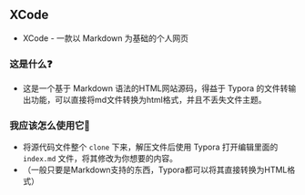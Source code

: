 ## XCode
- XCode - 一款以 Markdown 为基础的个人网页


### 这是什么❓
-  这是一个基于 Markdown 语法的HTML网站源码，得益于 Typora 的文件转输出功能，可以直接将md文件转换为html格式，并且不丢失文件主题。


### 我应该怎么使用它🤔
-  将源代码文件整个 `clone` 下来，解压文件后使用 Typora 打开编辑里面的 `index.md` 文件，将其修改为你想要的内容。
-  （一般只要是Markdown支持的东西，Typora都可以将其直接转换为HTML格式）